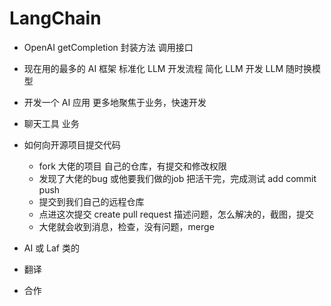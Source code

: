 # LangChain 

- OpenAI
    getCompletion 封装方法 调用接口
- 现在用的最多的 AI 框架
    标准化 LLM 开发流程
    简化 LLM 开发
    LLM 随时换模型

- 开发一个 AI 应用
    更多地聚焦于业务，快速开发

- 聊天工具 业务

- 如何向开源项目提交代码
    - fork 大佬的项目
        自己的仓库，有提交和修改权限
    - 发现了大佬的bug 或他要我们做的job
        把活干完，完成测试
        add commit push 
    - 提交到我们自己的远程仓库
    - 点进这次提交 create pull request
        描述问题，怎么解决的，截图，提交
    - 大佬就会收到消息，检查，没有问题，merge

- AI 或 Laf 类的
- 翻译
- 合作  
